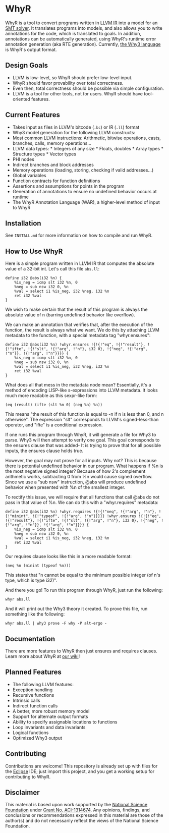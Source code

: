 # WhyR

WhyR is a tool to convert programs written in [LLVM IR](http://llvm.org/) into a model for an [SMT solver](https://en.wikipedia.org/wiki/SMT_solver). It translates programs into models, and also allows you to write annotations for the code, which is translated to goals. In addition, annotations can be automatically generated, using WhyR's runtime error annotation generation (aka RTE generation). Currently, [the Why3 language](http://why3.lri.fr/) is WhyR's output format.

## Design Goals

* LLVM is low-level, so WhyR should prefer low-level input.
* WhyR should favor provability over total correctness.
* Even then, total correctness should be possible via simple configuration.
* LLVM is a tool for other tools, not for users. WhyR should have tool-oriented features.

## Current Features

* Takes input as files in LLVM's bitcode (`.bc`) or IR (`.ll`) format
* Why3 model generation for the following LLVM constructs:
 * Most common LLVM instructions: Arithmetic, bitwise operations, casts, branches, calls, memory operations...
 * LLVM data types:
        * Integers of any size
        * Floats, doubles
        * Array types
        * Structure types
        * Vector types
 * PHI nodes
 * Indirect branches and block addresses
 * Memory operations (loading, storing, checking if valid addresses...)
 * Global variables
* Function contracts for function definitions
* Assertions and assumptions for points in the program
* Generation of annotations to ensure no undefined behavior occurs at runtime
* The WhyR Annotation Language (WAR), a higher-level method of input to WhyR

## Installation

See `INSTALL.md` for more information on how to compile and run WhyR.

## How to Use WhyR

Here is a simple program written in LLVM IR that computes the absolute value of a 32-bit int. Let's call this file `abs.ll`:

```
define i32 @abs(i32 %n) {
    %is_neg = icmp slt i32 %n, 0
    %neg = sub nsw i32 0, %n
    %val = select i1 %is_neg, i32 %neg, i32 %n
    ret i32 %val
}
```

We wish to make certain that the result of this program is always the absolute value of n (barring undefined behavior like overflow).

We can make an annotation that verifies that, after the execution of the function, the result is always what we want. We do this by attaching LLVM metadata to the function, with a special metadata tag "whyr.ensures":

```
define i32 @abs(i32 %n) !whyr.ensures !{!{!"eq", !{!"result"}, !{!"ifte", !{!"slt", !{!"arg", !"n"}, i32 0}, !{"neg", !{!"arg", !"n"}}, !{!"arg", !"n"}}}} {
    %is_neg = icmp slt i32 %n, 0
    %neg = sub nsw i32 0, %n
    %val = select i1 %is_neg, i32 %neg, i32 %n
    ret i32 %val
}
```

What does all that mess in the metadata node mean? Essentially, it's a method of encoding LISP-like s-expressions into LLVM metadata. It looks much more readable as this sexpr-like form:

```
(eq (result) (ifte (slt %n 0) (neg %n) %n))
```

This means "the result of this function is equal to -n if n is less than 0, and n otherwise". The expression "slt" corresponds to LLVM's signed-less-than operator, and "ifte" is a conditional expression.

If one runs this program through WhyR, it will generate a file for Why3 to parse. Why3 will then attempt to verify one goal. This goal corresponds to the ensures clause that was added- It is trying to prove that for all possible inputs, the ensures clause holds true.

However, the goal may not prove for all inputs. Why not? This is because there is potential undefined behavior in our program. What happens if %n is the most negative signed integer? Because of how 2's complement arithmetic works, subtracting 0 from %n would cause signed overflow. Since we use a "sub nsw" instruction, @abs will produce undefined behavior when presented with  %n of the smallest integer.

To rectify this issue, we will require that all functions that call @abs do not pass in that value of %n. We can do this with a "whyr.requires" metadata:

```
define i32 @abs(i32 %n) !whyr.requires !{!{!"neq", !{!"arg", !"n"}, !{!"minint", !{!"typeof", !{!"arg", !"n"}}}}} !whyr.ensures !{!{!"eq", !{!"result"}, !{!"ifte", !{!"slt", !{!"arg", !"n"}, i32 0}, !{"neg", !{!"arg", !"n"}}, !{!"arg", !"n"}}}} {
    %is_neg = icmp slt i32 %n, 0
    %neg = sub nsw i32 0, %n
    %val = select i1 %is_neg, i32 %neg, i32 %n
    ret i32 %val
}
```

Our requires clause looks like this in a more readable format:

```
(neq %n (minint (typeof %n)))
```

This states that "n cannot be equal to the minimum possible integer (of n's type, which is type i32)".

And there you go! To run this program through WhyR, just run the following:

```
whyr abs.ll
```

And it will print out the Why3 theory it created. To prove this file, run something like the following:

```
whyr abs.ll | why3 prove -F why -P alt-ergo -
```

## Documentation

There are more features to WhyR then just ensures and requires clauses. Learn more about WhyR at [our wiki](https://github.com/AnnotationsForAll/WhyR/wiki)!

## Planned Features

* The following LLVM features:
 * Exception handling
 * Recursive functions
 * Intrinsic calls
 * Indirect function calls
* A better, more robust memory model
* Support for alternate output formats
* Ability to specify assignable locations to functions
* Loop invariants and data invariants
* Logical functions
* Optimized Why3 output

## Contributing

Contributions are welcome! This repository is already set up with files for the [Eclipse](http://www.eclipse.org/home/index.php) IDE; just import this project, and you get a working setup for contributing to WhyR.

## Disclaimer

This material is based upon work supported by the [National Science Foundation](https://nsf.gov/) under [Grant No. ACI-1314674](https://nsf.gov/awardsearch/showAward?AWD_ID=1314674).
Any opinions, findings, and conclusions or recommendations expressed in this material are those of the author(s)
and do not necessarily reflect the views of the National Science Foundation.
